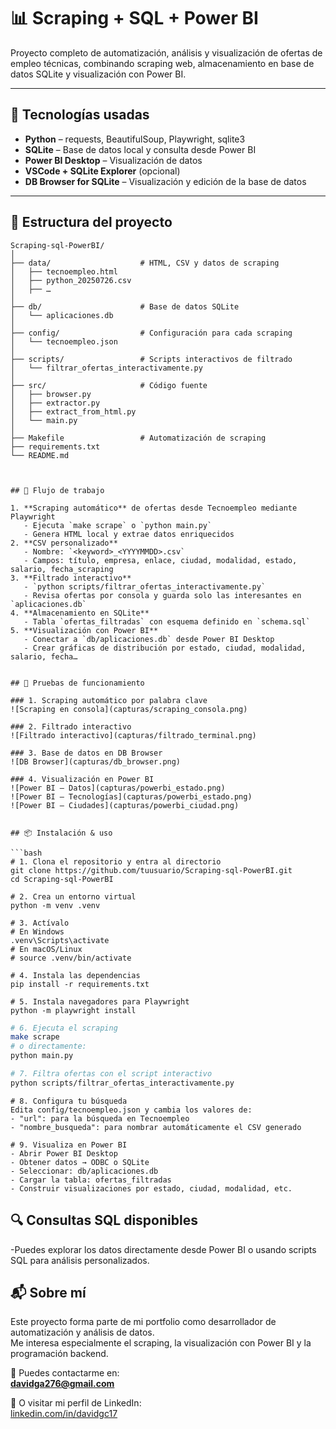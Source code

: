 # 📊 Scraping + SQL + Power BI

Proyecto completo de automatización, análisis y visualización de ofertas de empleo técnicas, combinando scraping web, almacenamiento en base de datos SQLite y visualización con Power BI.

---

## 🚀 Tecnologías usadas

- **Python** – requests, BeautifulSoup, Playwright, sqlite3  
- **SQLite** – Base de datos local y consulta desde Power BI  
- **Power BI Desktop** – Visualización de datos  
- **VSCode + SQLite Explorer** (opcional)  
- **DB Browser for SQLite** – Visualización y edición de la base de datos  

---

## 📁 Estructura del proyecto

```text
Scraping-sql-PowerBI/
│
├── data/                    # HTML, CSV y datos de scraping
│   ├── tecnoempleo.html
│   ├── python_20250726.csv
│   ├── …
│
├── db/                      # Base de datos SQLite
│   └── aplicaciones.db
│
├── config/                  # Configuración para cada scraping
│   └── tecnoempleo.json
│
├── scripts/                 # Scripts interactivos de filtrado
│   └── filtrar_ofertas_interactivamente.py
│
├── src/                     # Código fuente
│   ├── browser.py
│   ├── extractor.py
│   ├── extract_from_html.py
│   └── main.py
│
├── Makefile                 # Automatización de scraping
├── requirements.txt
└── README.md



## 🔄 Flujo de trabajo

1. **Scraping automático** de ofertas desde Tecnoempleo mediante Playwright  
   - Ejecuta `make scrape` o `python main.py`  
   - Genera HTML local y extrae datos enriquecidos  
2. **CSV personalizado**  
   - Nombre: `<keyword>_<YYYYMMDD>.csv`  
   - Campos: título, empresa, enlace, ciudad, modalidad, estado, salario, fecha_scraping  
3. **Filtrado interactivo**  
   - `python scripts/filtrar_ofertas_interactivamente.py`  
   - Revisa ofertas por consola y guarda solo las interesantes en `aplicaciones.db`  
4. **Almacenamiento en SQLite**  
   - Tabla `ofertas_filtradas` con esquema definido en `schema.sql`  
5. **Visualización con Power BI**  
   - Conectar a `db/aplicaciones.db` desde Power BI Desktop  
   - Crear gráficas de distribución por estado, ciudad, modalidad, salario, fecha…


## 📸 Pruebas de funcionamiento

### 1. Scraping automático por palabra clave  
![Scraping en consola](capturas/scraping_consola.png)

### 2. Filtrado interactivo  
![Filtrado interactivo](capturas/filtrado_terminal.png)

### 3. Base de datos en DB Browser  
![DB Browser](capturas/db_browser.png)

### 4. Visualización en Power BI 
![Power BI – Datos](capturas/powerbi_estado.png)  
![Power BI – Tecnologías](capturas/powerbi_estado.png)  
![Power BI – Ciudades](capturas/powerbi_ciudad.png)


## 📦 Instalación & uso

```bash
# 1. Clona el repositorio y entra al directorio
git clone https://github.com/tuusuario/Scraping-sql-PowerBI.git
cd Scraping-sql-PowerBI

# 2. Crea un entorno virtual
python -m venv .venv

# 3. Actívalo
# En Windows
.venv\Scripts\activate
# En macOS/Linux
# source .venv/bin/activate

# 4. Instala las dependencias
pip install -r requirements.txt

# 5. Instala navegadores para Playwright
python -m playwright install
```

```bash
# 6. Ejecuta el scraping
make scrape
# o directamente:
python main.py
```

```bash
# 7. Filtra ofertas con el script interactivo
python scripts/filtrar_ofertas_interactivamente.py
```

```text
# 8. Configura tu búsqueda
Edita config/tecnoempleo.json y cambia los valores de:
- "url": para la búsqueda en Tecnoempleo
- "nombre_busqueda": para nombrar automáticamente el CSV generado
```

```text
# 9. Visualiza en Power BI
- Abrir Power BI Desktop
- Obtener datos → ODBC o SQLite
- Seleccionar: db/aplicaciones.db
- Cargar la tabla: ofertas_filtradas
- Construir visualizaciones por estado, ciudad, modalidad, etc.
```



## 🔍 Consultas SQL disponibles
-Puedes explorar los datos directamente desde Power BI o usando scripts SQL para análisis personalizados.

## 📬 Sobre mí

Este proyecto forma parte de mi portfolio como desarrollador de automatización y análisis de datos.  
Me interesa especialmente el scraping, la visualización con Power BI y la programación backend.

📧 Puedes contactarme en:  
**davidga276@gmail.com**

🔗 O visitar mi perfil de LinkedIn:  
[linkedin.com/in/davidgc17](https://www.linkedin.com/in/davidgc17)


